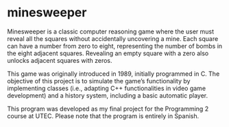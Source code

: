 # minesweeper
Minesweeper is a classic computer reasoning game where the user must reveal all the squares without accidentally uncovering a mine. Each square can have a number from zero to eight, representing the number of bombs in the eight adjacent squares. Revealing an empty square with a zero also unlocks adjacent squares with zeros.

This game was originally introduced in 1989, initially programmed in C. The objective of this project is to simulate the game’s functionality by implementing classes (i.e., adapting C++ functionalities in video game development) and a history system, including a basic automatic player.

This program was developed as my final project for the Programming 2 course at UTEC. Please note that the program is entirely in Spanish.